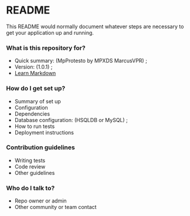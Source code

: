 # README #

This README would normally document whatever steps are necessary to get your application up and running.

### What is this repository for? ###

* Quick summary: (MpProtesto by MPXDS MarcusVPR) ;
* Version: (1.0.1) ;
* [Learn Markdown](https://bitbucket.org/tutorials/markdowndemo)

### How do I get set up? ###

* Summary of set up
* Configuration
* Dependencies
* Database configuration: (HSQLDB or MySQL) ;
* How to run tests
* Deployment instructions

### Contribution guidelines ###

* Writing tests
* Code review
* Other guidelines

### Who do I talk to? ###

* Repo owner or admin
* Other community or team contact